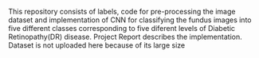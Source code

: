 This repository consists of labels, code for pre-processing the image dataset and implementation of CNN for classifying the fundus images into five different classes corresponding to five diferent levels of Diabetic Retinopathy(DR) disease. Project Report describes the implementation. 
Dataset is not uploaded here because of its large size 
